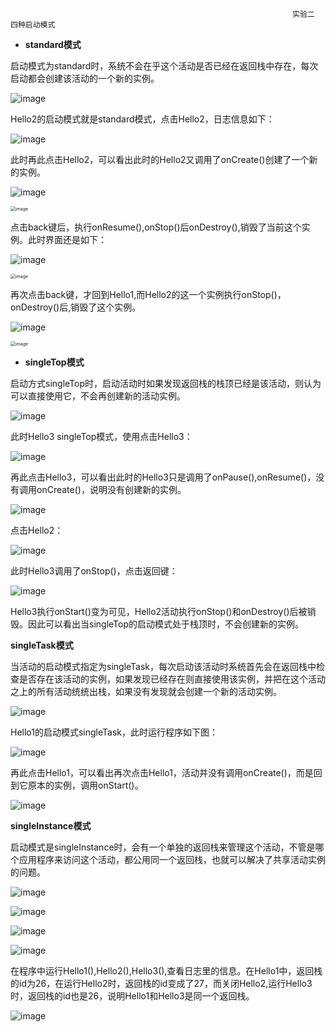                                                                    实验二  四种启动模式

- **standard模式**

启动模式为standard时，系统不会在乎这个活动是否已经在返回栈中存在，每次启动都会创建该活动的一个新的实例。

![image](https://github.com/syhuang00/2018118152_Android/raw/master/%E5%AE%9E%E9%AA%8C%E4%BA%8C%20%E5%90%AF%E5%8A%A8%E6%A8%A1%E5%BC%8F/%E5%90%AF%E5%8A%A8%E6%A8%A1%E5%BC%8F%E7%9A%84%E5%AE%9E%E9%AA%8C%E6%88%AA%E5%9B%BE/qidong1.png)

Hello2的启动模式就是standard模式，点击Hello2，日志信息如下：

![image](https://github.com/syhuang00/2018118152_Android/raw/master/%E5%AE%9E%E9%AA%8C%E4%BA%8C%20%E5%90%AF%E5%8A%A8%E6%A8%A1%E5%BC%8F/%E5%90%AF%E5%8A%A8%E6%A8%A1%E5%BC%8F%E7%9A%84%E5%AE%9E%E9%AA%8C%E6%88%AA%E5%9B%BE/qidong2.png)

此时再此点击Hello2，可以看出此时的Hello2又调用了onCreate()创建了一个新的实例。

![image](https://github.com/syhuang00/2018118152_Android/raw/master/%E5%AE%9E%E9%AA%8C%E4%BA%8C%20%E5%90%AF%E5%8A%A8%E6%A8%A1%E5%BC%8F/%E5%90%AF%E5%8A%A8%E6%A8%A1%E5%BC%8F%E7%9A%84%E5%AE%9E%E9%AA%8C%E6%88%AA%E5%9B%BE/qidong3.png)

<img src="https://github.com/syhuang00/2018118152_Android/raw/master/%E5%AE%9E%E9%AA%8C%E4%BA%8C%20%E5%90%AF%E5%8A%A8%E6%A8%A1%E5%BC%8F/%E5%90%AF%E5%8A%A8%E6%A8%A1%E5%BC%8F%E7%9A%84%E5%AE%9E%E9%AA%8C%E6%88%AA%E5%9B%BE/qidong4.png" alt="image" style="zoom:50%;" />

点击back键后，执行onResume(),onStop()后onDestroy(),销毁了当前这个实例。此时界面还是如下：

![image](https://github.com/syhuang00/2018118152_Android/raw/master/%E5%AE%9E%E9%AA%8C%E4%BA%8C%20%E5%90%AF%E5%8A%A8%E6%A8%A1%E5%BC%8F/%E5%90%AF%E5%8A%A8%E6%A8%A1%E5%BC%8F%E7%9A%84%E5%AE%9E%E9%AA%8C%E6%88%AA%E5%9B%BE/qidong5.png)

<img src="https://github.com/syhuang00/2018118152_Android/raw/master/%E5%AE%9E%E9%AA%8C%E4%BA%8C%20%E5%90%AF%E5%8A%A8%E6%A8%A1%E5%BC%8F/%E5%90%AF%E5%8A%A8%E6%A8%A1%E5%BC%8F%E7%9A%84%E5%AE%9E%E9%AA%8C%E6%88%AA%E5%9B%BE/qidong6.png" alt="image" style="zoom:50%;" />

再次点击back键，才回到Hello1,而Hello2的这一个实例执行onStop()，onDestroy()后,销毁了这个实例。

![image](https://github.com/syhuang00/2018118152_Android/raw/master/%E5%AE%9E%E9%AA%8C%E4%BA%8C%20%E5%90%AF%E5%8A%A8%E6%A8%A1%E5%BC%8F/%E5%90%AF%E5%8A%A8%E6%A8%A1%E5%BC%8F%E7%9A%84%E5%AE%9E%E9%AA%8C%E6%88%AA%E5%9B%BE/qidong7.png)

<img src="https://github.com/syhuang00/2018118152_Android/raw/master/%E5%AE%9E%E9%AA%8C%E4%BA%8C%20%E5%90%AF%E5%8A%A8%E6%A8%A1%E5%BC%8F/%E5%90%AF%E5%8A%A8%E6%A8%A1%E5%BC%8F%E7%9A%84%E5%AE%9E%E9%AA%8C%E6%88%AA%E5%9B%BE/qidong8.png" alt="image" style="zoom:50%;" />

- **singleTop模式**

启动方式singleTop时，启动活动时如果发现返回栈的栈顶已经是该活动，则认为可以直接使用它，不会再创建新的活动实例。

![image](https://github.com/syhuang00/2018118152_Android/raw/master/%E5%AE%9E%E9%AA%8C%E4%BA%8C%20%E5%90%AF%E5%8A%A8%E6%A8%A1%E5%BC%8F/%E5%90%AF%E5%8A%A8%E6%A8%A1%E5%BC%8F%E7%9A%84%E5%AE%9E%E9%AA%8C%E6%88%AA%E5%9B%BE/qidong9.png)

此时Hello3 singleTop模式，使用点击Hello3：

![image](https://github.com/syhuang00/2018118152_Android/raw/master/%E5%AE%9E%E9%AA%8C%E4%BA%8C%20%E5%90%AF%E5%8A%A8%E6%A8%A1%E5%BC%8F/%E5%90%AF%E5%8A%A8%E6%A8%A1%E5%BC%8F%E7%9A%84%E5%AE%9E%E9%AA%8C%E6%88%AA%E5%9B%BE/qidong10.png)

再此点击Hello3，可以看出此时的Hello3只是调用了onPause(),onResume()，没有调用onCreate()，说明没有创建新的实例。

![image](https://github.com/syhuang00/2018118152_Android/raw/master/%E5%AE%9E%E9%AA%8C%E4%BA%8C%20%E5%90%AF%E5%8A%A8%E6%A8%A1%E5%BC%8F/%E5%90%AF%E5%8A%A8%E6%A8%A1%E5%BC%8F%E7%9A%84%E5%AE%9E%E9%AA%8C%E6%88%AA%E5%9B%BE/qidong11.png)

点击Hello2：

![image](https://github.com/syhuang00/2018118152_Android/raw/master/%E5%AE%9E%E9%AA%8C%E4%BA%8C%20%E5%90%AF%E5%8A%A8%E6%A8%A1%E5%BC%8F/%E5%90%AF%E5%8A%A8%E6%A8%A1%E5%BC%8F%E7%9A%84%E5%AE%9E%E9%AA%8C%E6%88%AA%E5%9B%BE/qidong12.png)

此时Hello3调用了onStop()，点击返回键：

![image](https://github.com/syhuang00/2018118152_Android/raw/master/%E5%AE%9E%E9%AA%8C%E4%BA%8C%20%E5%90%AF%E5%8A%A8%E6%A8%A1%E5%BC%8F/%E5%90%AF%E5%8A%A8%E6%A8%A1%E5%BC%8F%E7%9A%84%E5%AE%9E%E9%AA%8C%E6%88%AA%E5%9B%BE/qidong13.png)

Hello3执行onStart()变为可见，Hello2活动执行onStop()和onDestroy()后被销毁。因此可以看出当singleTop的启动模式处于栈顶时，不会创建新的实例。



**singleTask模式**

当活动的启动模式指定为singleTask，每次启动该活动时系统首先会在返回栈中检查是否存在该活动的实例，如果发现已经存在则直接使用该实例，并把在这个活动之上的所有活动统统出栈，如果没有发现就会创建一个新的活动实例。

![image](https://github.com/syhuang00/2018118152_Android/raw/master/%E5%AE%9E%E9%AA%8C%E4%BA%8C%20%E5%90%AF%E5%8A%A8%E6%A8%A1%E5%BC%8F/%E5%90%AF%E5%8A%A8%E6%A8%A1%E5%BC%8F%E7%9A%84%E5%AE%9E%E9%AA%8C%E6%88%AA%E5%9B%BE/qidong14.png)

Hello1的启动模式singleTask，此时运行程序如下图：

![image](https://github.com/syhuang00/2018118152_Android/raw/master/%E5%AE%9E%E9%AA%8C%E4%BA%8C%20%E5%90%AF%E5%8A%A8%E6%A8%A1%E5%BC%8F/%E5%90%AF%E5%8A%A8%E6%A8%A1%E5%BC%8F%E7%9A%84%E5%AE%9E%E9%AA%8C%E6%88%AA%E5%9B%BE/qidong15.png)

再此点击Hello1，可以看出再次点击Hello1，活动并没有调用onCreate()，而是回到它原本的实例，调用onStart()。

![image](https://github.com/syhuang00/2018118152_Android/raw/master/%E5%AE%9E%E9%AA%8C%E4%BA%8C%20%E5%90%AF%E5%8A%A8%E6%A8%A1%E5%BC%8F/%E5%90%AF%E5%8A%A8%E6%A8%A1%E5%BC%8F%E7%9A%84%E5%AE%9E%E9%AA%8C%E6%88%AA%E5%9B%BE/qidong16.png)

**singleInstance模式**

启动模式是singleInstance时，会有一个单独的返回栈来管理这个活动，不管是哪个应用程序来访问这个活动，都公用同一个返回栈，也就可以解决了共享活动实例的问题。

![image](https://github.com/syhuang00/2018118152_Android/raw/master/%E5%AE%9E%E9%AA%8C%E4%BA%8C%20%E5%90%AF%E5%8A%A8%E6%A8%A1%E5%BC%8F/%E5%90%AF%E5%8A%A8%E6%A8%A1%E5%BC%8F%E7%9A%84%E5%AE%9E%E9%AA%8C%E6%88%AA%E5%9B%BE/qidong17.png)

![image](https://github.com/syhuang00/2018118152_Android/raw/master/%E5%AE%9E%E9%AA%8C%E4%BA%8C%20%E5%90%AF%E5%8A%A8%E6%A8%A1%E5%BC%8F/%E5%90%AF%E5%8A%A8%E6%A8%A1%E5%BC%8F%E7%9A%84%E5%AE%9E%E9%AA%8C%E6%88%AA%E5%9B%BE/qidong18.png)

![image](https://github.com/syhuang00/2018118152_Android/raw/master/%E5%AE%9E%E9%AA%8C%E4%BA%8C%20%E5%90%AF%E5%8A%A8%E6%A8%A1%E5%BC%8F/%E5%90%AF%E5%8A%A8%E6%A8%A1%E5%BC%8F%E7%9A%84%E5%AE%9E%E9%AA%8C%E6%88%AA%E5%9B%BE/qidong19.png)

![image](https://github.com/syhuang00/2018118152_Android/raw/master/%E5%AE%9E%E9%AA%8C%E4%BA%8C%20%E5%90%AF%E5%8A%A8%E6%A8%A1%E5%BC%8F/%E5%90%AF%E5%8A%A8%E6%A8%A1%E5%BC%8F%E7%9A%84%E5%AE%9E%E9%AA%8C%E6%88%AA%E5%9B%BE/qidong20.png)

在程序中运行Hello1(),Hello2(),Hello3(),查看日志里的信息。在Hello1中，返回栈的id为26，在运行Hello2时，返回栈的id变成了27，而关闭Hello2,运行Hello3时，返回栈的id也是26，说明Hello1和Hello3是同一个返回栈。

![image](https://github.com/syhuang00/2018118152_Android/raw/master/%E5%AE%9E%E9%AA%8C%E4%BA%8C%20%E5%90%AF%E5%8A%A8%E6%A8%A1%E5%BC%8F/%E5%90%AF%E5%8A%A8%E6%A8%A1%E5%BC%8F%E7%9A%84%E5%AE%9E%E9%AA%8C%E6%88%AA%E5%9B%BE/qidong21.png)